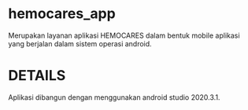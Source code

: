 # hemocares_app

Merupakan layanan aplikasi HEMOCARES dalam bentuk mobile aplikasi yang berjalan dalam sistem operasi android.

# DETAILS

Aplikasi dibangun dengan menggunakan android studio 2020.3.1.
